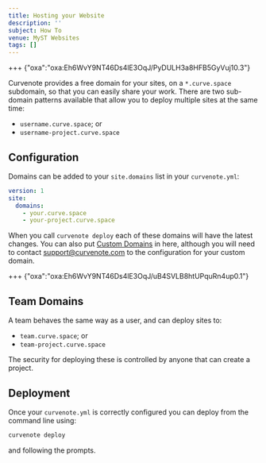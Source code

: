 ```yaml
---
title: Hosting your Website
description: ''
subject: How To
venue: MyST Websites
tags: []
---
```


+++ {"oxa":"oxa:Eh6WvY9NT46Ds4lE3OqJ/PyDULH3a8HFB5GyVuj10.3"}

Curvenote provides a free domain for your sites, on a `*.curve.space` subdomain, so that you can easily share your work. There are two sub-domain patterns available that allow you to deploy multiple sites at the same time:

- `username.curve.space`; or
- `username-project.curve.space`

## Configuration

Domains can be added to your `site.domains` list in your `curvenote.yml`\:

```yaml
version: 1
site:
  domains:
    - your.curve.space
    - your-project.curve.space
```

When you call `curvenote deploy` each of these domains will have the latest changes. You can also put [Custom Domains](oxa:Eh6WvY9NT46Ds4lE3OqJ/Qn9rzCukuPlbwhKl8qA0 'Custom Domains') in here, although you will need to contact support@curvenote.com to the configuration for your custom domain.

+++ {"oxa":"oxa:Eh6WvY9NT46Ds4lE3OqJ/uB4SVLB8htUPquRn4up0.1"}

## Team Domains

A team behaves the same way as a user, and can deploy sites to:

- `team.curve.space`; or
- `team-project.curve.space`

The security for deploying these is controlled by anyone that can create a project.

## Deployment

Once your `curvenote.yml` is correctly configured you can deploy from the command line using:

```bash
curvenote deploy
```

and following the prompts.
